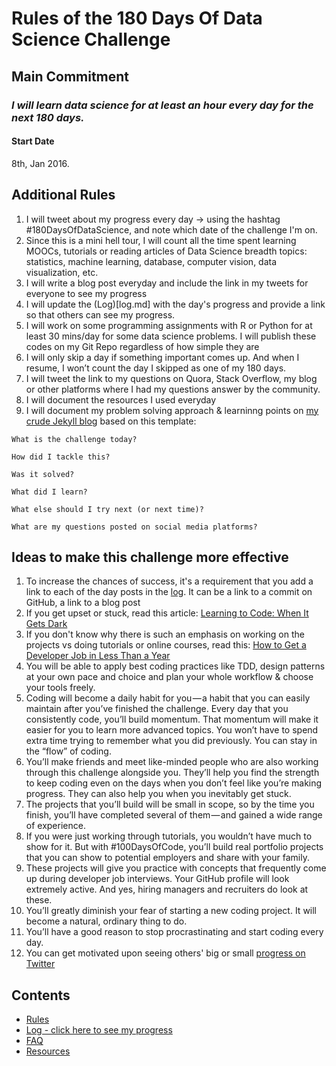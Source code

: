 # Rules of the 180 Days Of Data Science Challenge

## Main Commitment
### *I will learn data science for at least an hour every day for the next 180 days.*

#### Start Date
8th, Jan 2016. 

## Additional Rules
1. I will tweet about my progress every day -> using the hashtag #180DaysOfDataScience, and note which date of the challenge I'm on.
2. Since this is a mini hell tour, I will count all the time spent learning MOOCs, tutorials or reading articles of Data Science breadth topics: statistics, machine learning, database, computer vision, data visualization, etc.
3. I will write a blog post everyday and include the link in my tweets for everyone to see my progress
4. I will update the (Log)[log.md] with the day's progress and provide a link so that others can see my progress.
5. I will work on some programming assignments with R or Python for at least 30 mins/day for some data science problems. I will publish these codes on my Git Repo regardless of how simple they are
6. I will only skip a day if something important comes up. And when I resume, I won’t count the day I skipped as one of my 180 days.
7. I will tweet the link to my questions on Quora, Stack Overflow, my blog or other platforms where I had my questions answer by the community.
8. I will document the resources I used everyday
9. I will document my problem solving approach & learninng points on [my crude Jekyll blog](https://arishuynhvan.github.io/) based on this template:
```
What is the challenge today?

How did I tackle this?

Was it solved?

What did I learn?

What else should I try next (or next time)?

What are my questions posted on social media platforms?

```

## Ideas to make this challenge more effective
1. To increase the chances of success, it's a requirement that you add a link to each of the day posts in the [log](log.md). It can be a link to a commit on GitHub, a link to a blog post
2. If you get upset or stuck, read this article: [Learning to Code: When It Gets Dark](https://medium.freecodecamp.com/learning-to-code-when-it-gets-dark-e485edfb58fd)
3. If you don't know why there is such an emphasis on working on the projects vs doing tutorials or online courses, read this: [How to Get a Developer Job in Less Than a Year](https://medium.freecodecamp.com/how-to-get-a-developer-job-in-less-than-a-year-c27bbfe71645)
4. You will be able to apply best coding practices like TDD, design patterns at your own pace and choice and plan your whole workflow & choose your tools freely.
5. Coding will become a daily habit for you — a habit that you can easily maintain after you’ve finished the challenge. Every day that you consistently code, you’ll build momentum. That momentum will make it easier for you to learn more advanced topics. You won’t have to spend extra time trying to remember what you did previously. You can stay in the “flow” of coding.
6. You’ll make friends and meet like-minded people who are also working through this challenge alongside you. They’ll help you find the strength to keep coding even on the days when you don’t feel like you’re making progress. They can also help you when you inevitably get stuck.
7. The projects that you’ll build will be small in scope, so by the time you finish, you’ll have completed several of them — and gained a wide range of experience.
8. If you were just working through tutorials, you wouldn’t have much to show for it. But with #100DaysOfCode, you’ll build real portfolio projects that you can show to potential employers and share with your family.
9. These projects will give you practice with concepts that frequently come up during developer job interviews. Your GitHub profile will look extremely active. And yes, hiring managers and recruiters do look at these.
10. You’ll greatly diminish your fear of starting a new coding project. It will become a natural, ordinary thing to do.
11. You’ll have a good reason to stop procrastinating and start coding every day.
12. You can get motivated upon seeing others' big or small [progress on Twitter](https://twitter.com/search?f=tweets&vertical=default&q=%23100daysofcode&src=typd) 

## Contents
* [Rules](rules.md)
* [Log - click here to see my progress](log.md)
* [FAQ](FAQ.md)
* [Resources](resources.md)
